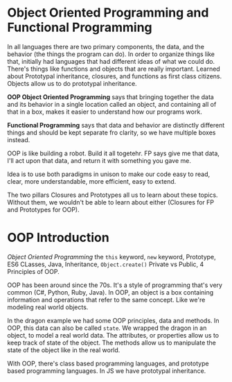 # Object Oriented Programming and Functional Programming 

In all languages there are two primary components, the data, and the behavior (the things the program can do). In order to organize things like that, initially had languages that had different ideas of what we could do. There's things like functions and objects that are really important. Learned about Prototypal inheritance, closures, and functions as first class citizens. Objects allow us to do prototypal inheritance. 

**OOP Object Oriented Programming** says that bringing together the data and its behavior in a single location called an object, and containing all of that in a box, makes it easier to understand how our programs work. 

**Functional Programming** says that data and behavior are distinctly different things and should be kept separate fro clarity, so we have multiple boxes instead. 

OOP is like building a robot. Build it all togetehr. FP says give me that data, I'll act upon that data, and return it with something you gave me. 

Idea is to use both paradigms in unison to make our code easy to read, clear, more understandable, more efficient, easy to extend.

The two pillars Closures and Prototypes all us to learn about these topics. Without them, we wouldn't be able to learn about either (Closures for FP and Prototypes for OOP).

# OOP Introduction 

*Object Oriented Programming* the `this` keyword, `new` keyword, Prototype, ES6 CLasses, Java, Inheritance, `Object.create()` Private vs Public, 4 Principles of OOP. 

OOP has been around since the 70s. It's a style of programming that's very common (C#, Python, Ruby, Java). In OOP, an object is a box containing information and operations that refer to the same concept. Like we're modeling real world objects. 

In the dragon example we had some OOP principles, data and methods. In OOP, this data can also be called `state`. We wrapped the dragon in an object, to model a real world data. The attributes, or properties allow us to keep track of state of the object. The methods allow us to manipulate the state of the object like in the real world. 

With OOP, there's class based programming languages, and prototype based programming languages. In JS we have prototypal inheritance. 